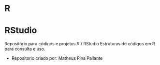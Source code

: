 # R
# RStudio

Repositório para códigos e projetos R / RStudio
Estruturas de códigos em R para consulta e uso.


- Repositorio criado por: Matheus Pina Pallante
